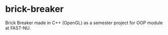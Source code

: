 # brick-breaker
Brick Breaker made in C++ (OpenGL) as a semester project for OOP module at FAST-NU.
